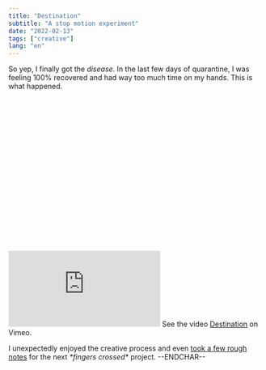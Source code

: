 ```yaml
---
title: "Destination"
subtitle: "A stop motion experiment"
date: "2022-02-13"
tags: ["creative"]
lang: "en"
---
```


So yep, I finally got the _disease_. In the last few days of quarantine, I was feeling 100% recovered and had way too much time on my hands. This is what happened.

<div class="embed-container" style="padding-top: 60%;">
  <iframe src="https://player.vimeo.com/video/695391932?byline=0&portrait=0" frameborder="no" loading="lazy" allowtransparency="true" allowfullscreen="true">
  </iframe>
  See the video <a href="https://player.vimeo.com/video/695391932">
    Destination</a> on Vimeo.
</div>

I unexpectedly enjoyed the creative process and even [took a few rough notes](/learning#stop-motion-first-steps) for the next _\*fingers crossed\*_ project. --ENDCHAR--
